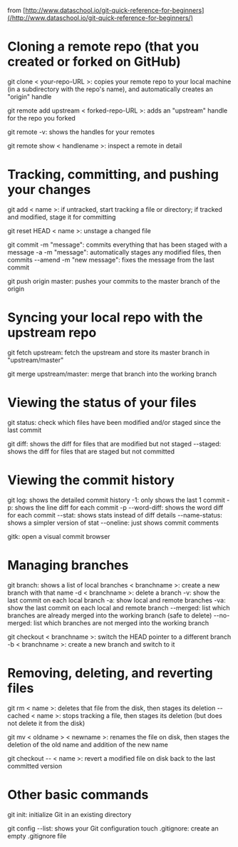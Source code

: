 from [http://www.dataschool.io/git-quick-reference-for-beginners](/http://www.dataschool.io/git-quick-reference-for-beginners/)

# Cloning a remote repo (that you created or forked on GitHub)
git clone < your-repo-URL >: copies your remote repo to your local machine (in a subdirectory with the repo's name), and automatically creates an "origin" handle

git remote add upstream < forked-repo-URL >: adds an "upstream" handle for the repo you forked

git remote -v: shows the handles for your remotes

git remote show < handlename >: inspect a remote in detail

# Tracking, committing, and pushing your changes
git add < name >: if untracked, start tracking a file or directory; if tracked and modified, stage it for committing

git reset HEAD < name >: unstage a changed file

git commit -m "message": commits everything that has been staged with a message
-a -m "message": automatically stages any modified files, then commits
--amend -m "new message": fixes the message from the last commit

git push origin master: pushes your commits to the master branch of the origin

# Syncing your local repo with the upstream repo
git fetch upstream: fetch the upstream and store its master branch in "upstream/master"

git merge upstream/master: merge that branch into the working branch

# Viewing the status of your files
git status: check which files have been modified and/or staged since the last commit

git diff: shows the diff for files that are modified but not staged
--staged: shows the diff for files that are staged but not committed

# Viewing the commit history
git log: shows the detailed commit history
-1: only shows the last 1 commit
-p: shows the line diff for each commit
-p --word-diff: shows the word diff for each commit
--stat: shows stats instead of diff details
--name-status: shows a simpler version of stat
--oneline: just shows commit comments

gitk: open a visual commit browser

# Managing branches
git branch: shows a list of local branches
< branchname >: create a new branch with that name
-d < branchname >: delete a branch
-v: show the last commit on each local branch
-a: show local and remote branches
-va: show the last commit on each local and remote branch
--merged: list which branches are already merged into the working branch (safe to delete)
--no-merged: list which branches are not merged into the working branch

git checkout < branchname >: switch the HEAD pointer to a different branch
-b < branchname >: create a new branch and switch to it

# Removing, deleting, and reverting files
git rm < name >: deletes that file from the disk, then stages its deletion
--cached < name >: stops tracking a file, then stages its deletion (but does not delete it from the disk)

git mv < oldname > < newname >: renames the file on disk, then stages the deletion of the old name and addition of the new name

git checkout -- < name >: revert a modified file on disk back to the last committed version

# Other basic commands
git init: initialize Git in an existing directory

git config --list: shows your Git configuration
touch .gitignore: create an empty .gitignore file
